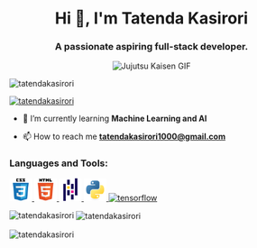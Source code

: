 <h1 align="center">Hi 👋, I'm Tatenda Kasirori</h1>
<h3 align="center">A passionate aspiring full-stack developer.</h3>

<p align="center">
  <img src="https://media0.giphy.com/media/v1.Y2lkPTc5MGI3NjExcXgzamkxMmJoenRiYzVhZTcyNGtwNGdiazdqeGV1aXFxbm56bDJ6MiZlcD12MV9pbnRlcm5hbF9naWZfYnlfaWQmY3Q9Zw/BNq4CUiAuMOmDgRw2c/giphy.gif" alt="Jujutsu Kaisen GIF" width="200"/>
</p>

<p align="left"> <img src="https://komarev.com/ghpvc/?username=tatendakasirori&label=Profile%20views&color=0e75b6&style=flat" alt="tatendakasirori" /> </p>

<p align="left"> <a href="https://github.com/ryo-ma/github-profile-trophy"><img src="https://github-profile-trophy.vercel.app/?username=tatendakasirori" alt="tatendakasirori" /></a> </p>


- 🌱 I’m currently learning **Machine Learning and AI**

- 📫 How to reach me **tatendakasirori1000@gmail.com**

<p align="left"></p>

<h3 align="left">Languages and Tools:</h3>
<p align="left">
  <a href="https://www.w3schools.com/css/" target="_blank" rel="noreferrer">
    <img src="https://raw.githubusercontent.com/devicons/devicon/master/icons/css3/css3-original-wordmark.svg" alt="css3" width="40" height="40"/>
  </a> 
  <a href="https://www.w3.org/html/" target="_blank" rel="noreferrer">
    <img src="https://raw.githubusercontent.com/devicons/devicon/master/icons/html5/html5-original-wordmark.svg" alt="html5" width="40" height="40"/>
  </a>
  <a href="https://pandas.pydata.org/" target="_blank" rel="noreferrer">
    <img src="https://raw.githubusercontent.com/devicons/devicon/2ae2a900d2f041da66e950e4d48052658d850630/icons/pandas/pandas-original.svg" alt="pandas" width="40" height="40"/>
  </a>
  <a href="https://www.python.org" target="_blank" rel="noreferrer">
    <img src="https://raw.githubusercontent.com/devicons/devicon/master/icons/python/python-original.svg" alt="python" width="40" height="40"/>
  </a>
  <a href="https://www.tensorflow.org" target="_blank" rel="noreferrer">
    <img src="https://www.vectorlogo.zone/logos/tensorflow/tensorflow-icon.svg" alt="tensorflow" width="40" height="40"/>
  </a>
</p>

<p><img align="left" src="https://github-readme-stats.vercel.app/api/top-langs?username=tatendakasirori&show_icons=true&locale=en&layout=compact" alt="tatendakasirori" /></p>

<p>&nbsp;<img align="center" src="https://github-readme-stats.vercel.app/api?username=tatendakasirori&show_icons=true&locale=en" alt="tatendakasirori" /></p>

<p><img align="center" src="https://github-readme-streak-stats.herokuapp.com/?user=tatendakasirori&" alt="tatendakasirori" /></p>
